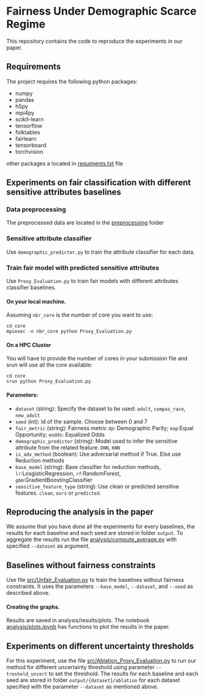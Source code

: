 
# Fairness Under Demographic Scarce Regime

This repository contains the code to reproduce the experiments in our paper.


## Requirements
The project requires the following python packages:

* numpy
* pandas
* h5py
* mpi4py
* scikit-learn 
* tensorflow 
* folktables
* fairlearn 
* tensorboard
* torchvision

other packages a located in [requiments.txt](./README.md) file

## Experiments on fair classification with different sensitive attributes baselines

### Data preprocessing

The preprocessed data are located in the [preprocessing](./preprocessing/) folder 


### Sensitive attribute classifier
Use `demographic_predictor.py` to train the attribute classifier for each data. 

### Train fair model with predicted sensitive attributes 
Use `Proxy_Evaluation.py` to train fair models with different attributes classifier baselines.

#### On your local machine. 
Assuming `nbr_core` is the number of core you want to use:
```
cd core
mpiexec -n nbr_core python Proxy_Evaluation.py
```

#### On a HPC Cluster
You will have to provide the number of cores in your submission file and srun will use all the core available:
```
cd core
srun python Proxy_Evaluation.py
```

#### Parameters:
* `dataset` (string): Specify the dataset to be used:  `adult`, `compas_race`, `new_adult` 
* `seed` (int): Id of the sample. Choose between 0 and 7
* `fair_metric` (string): Fairness metric `dp`: Demographic Parity; `eop`:Equal Opportunity; `eodds`: Equalized Odds
* `demographic_predictor` (string): Model used to infer the sensitive attribute from the related feature. `DNN`, `KNN`
* `is_adv_method` (boolean): Use adversarial method if True. Else use Reduction methods
* `base_model` (string): Base classifier for reduction methods, `lr`:LosgisticRegression, `rf`:RandomForest, `gbm`:GradientBoostingClassifier
* `sensitive_feature_type` (string): Use clean or predicted sensitive features. `clean`, `ours` or `predicted`. 


## Reproducing the analysis in the paper
We assume that you have done all the experiments for every baselines, the results for each baseline and each seed are stored in folder `output`. 
To aggregate the results run the file [analysis/compute_average.py](analysis/compute_average.py) with specified `--dataset` as argument.

## Baselines without fairness constraints
Use file [src/Unfair_Evaluation.py](src/Unfair_Evaluation.py) to train the baselines without fairness constraints. It uses the parameters `--base_model`, `--dataset`, and `--seed` as described above. 

#### Creating the graphs. 
Results are saved in analysis/results/plots. The notebook [analysis/plots.ipynb](analysis/plots.ipynb) has functions to plot the results in the paper.

## Experiments on different uncertainty thresholds 
For this experiment, use the file [src/Ablation_Proxy_Evaluation.py](src/Ablation_Proxy_Evaluation.py) to run our method for different uncertainty threshold using parameter `--treshold_uncert` to set the threshold. The results for each baseline and each seed are stored in folder `output/{dataset}/ablation` for each dataset specified with the parameter `--dataset` as mentioned above.  
 